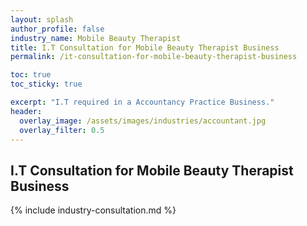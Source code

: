 ```yaml
---
layout: splash 
author_profile: false 
industry_name: Mobile Beauty Therapist
title: I.T Consultation for Mobile Beauty Therapist Business
permalink: /it-consultation-for-mobile-beauty-therapist-business

toc: true
toc_sticky: true

excerpt: "I.T required in a Accountancy Practice Business."
header:
  overlay_image: /assets/images/industries/accountant.jpg
  overlay_filter: 0.5 
---
```


## I.T Consultation for Mobile Beauty Therapist Business

{% include industry-consultation.md %}
